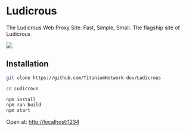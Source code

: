# Ludicrous
The Ludicrous Web Proxy Site: Fast, Simple, Small. The flagship site of Ludicrous

<img src="https://github.com/TitaniumNetwork-dev/Ludicrous/blob/main/example.jpeg?raw=true">

## Installation

```bash
git clone https://github.com/TitaniumNetwork-dev/Ludicrous

cd Ludicrous

npm install
npm run build
npm start
```

Open at: [http://localhost:1234](http://localhost:1234)